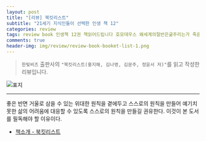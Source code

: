 ```yaml
---  
layout: post  
title: "[리뷰] 북킷리스트"  
subtitle: "21세기 지식인들이 선택한 인생 책 12"  
categories: review  
tags: review book 인생책 12권 책읽어드립니다 호모데우스 왜세계의절반은굶주리는가 죽음이란무엇인가 생각에관한생각 오리지널스 거의모든것의역사 부의감각 오래된미래 몰입 랩걸 침묵의봄 지리의힘  
comments: true  
header-img: img/review/review-book-booket-list-1.png
---  
```

  
> `한빛비즈` 출판사의 `"북킷리스트(홍지해, 김나영, 김문주, 정윤서 저)"`를 읽고 작성한 리뷰입니다.  

![표지](https://theorydb.github.io/assets/img/review/review-book-booket-list-1.png)  

---

좋은 반면 거울로 삼을 수 있는 위대한 원칙을 곁에두고 스스로의 원칙을 만들어 예기치 못한 삶의 어려움에 대응할 수 있도록 스스로의 원칙을 만들길 권유한다. 이것이 본 도서를 필독해야 할 이유이다.

* [책소개 - 북킷리스트](http://www.yes24.com/Product/Goods/93720516)

